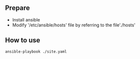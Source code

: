 ## Prepare
+ Install ansible
+ Modify '/etc/ansible/hosts' file by referring to the file'./hosts'

## How to use
```
ansible-playbook ./site.yaml
```